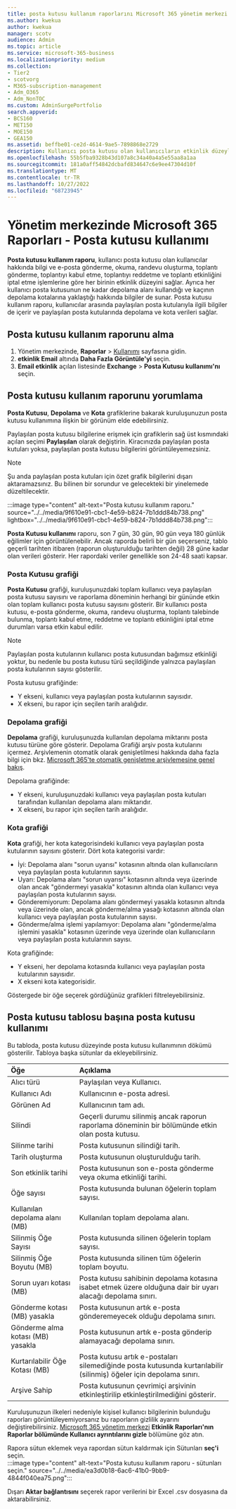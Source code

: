 ```yaml
---
title: posta kutusu kullanım raporlarını Microsoft 365 yönetim merkezi
ms.author: kwekua
author: kwekua
manager: scotv
audience: Admin
ms.topic: article
ms.service: microsoft-365-business
ms.localizationpriority: medium
ms.collection:
- Tier2
- scotvorg
- M365-subscription-management
- Adm_O365
- Adm_NonTOC
ms.custom: AdminSurgePortfolio
search.appverid:
- BCS160
- MET150
- MOE150
- GEA150
ms.assetid: beffbe01-ce2d-4614-9ae5-7898868e2729
description: Kullanıcı posta kutusu olan kullanıcıların etkinlik düzeylerinin yanı sıra her birine ilişkin depolama ve kota bilgilerini öğrenmek için Posta Kutusu kullanım raporunu nasıl alacağınızı öğrenin.
ms.openlocfilehash: 55b5fba9328b43d107a8c34a40a4a5e55aa8a1aa
ms.sourcegitcommit: 181a0aff54842dcbafd834647c6e9ee47304d10f
ms.translationtype: MT
ms.contentlocale: tr-TR
ms.lasthandoff: 10/27/2022
ms.locfileid: "68723945"
---
```

# <a name="microsoft-365-reports-in-the-admin-center---mailbox-usage"></a>Yönetim merkezinde Microsoft 365 Raporları - Posta kutusu kullanımı

**Posta kutusu kullanım raporu**, kullanıcı posta kutusu olan kullanıcılar hakkında bilgi ve e-posta gönderme, okuma, randevu oluşturma, toplantı gönderme, toplantıyı kabul etme, toplantıyı reddetme ve toplantı etkinliğini iptal etme işlemlerine göre her birinin etkinlik düzeyini sağlar. Ayrıca her kullanıcı posta kutusunun ne kadar depolama alanı kullandığı ve kaçının depolama kotalarına yaklaştığı hakkında bilgiler de sunar. Posta kutusu kullanım raporu, kullanıcılar arasında paylaşılan posta kutularıyla ilgili bilgiler de içerir ve paylaşılan posta kutularında depolama ve kota verileri sağlar.
 
## <a name="how-to-get-to-the-mailbox-usage-report"></a>Posta kutusu kullanım raporunu alma

1. Yönetim merkezinde, **Raporlar** \> <a href="https://go.microsoft.com/fwlink/p/?linkid=2074756" target="_blank">Kullanımı</a> sayfasına gidin.
2. **etkinlik Email** altında **Daha Fazla Görüntüle'yi** seçin. 
3. **Email etkinlik** açılan listesinde **Exchange** \> **Posta Kutusu kullanımı'nı** seçin.

## <a name="interpret-the-mailbox-usage-report"></a>Posta kutusu kullanım raporunu yorumlama

**Posta Kutusu**, **Depolama** ve **Kota** grafiklerine bakarak kuruluşunuzun posta kutusu kullanımına ilişkin bir görünüm elde edebilirsiniz.

Paylaşılan posta kutusu bilgilerine erişmek için grafiklerin sağ üst kısmındaki açılan seçimi **Paylaşılan** olarak değiştirin.  Kiracınızda paylaşılan posta kutuları yoksa, paylaşılan posta kutusu bilgilerini görüntüleyemezsiniz.

> [!NOTE]
> Şu anda paylaşılan posta kutuları için özet grafik bilgilerini dışarı aktaramazsınız. Bu bilinen bir sorundur ve gelecekteki bir yinelemede düzeltilecektir.
  
:::image type="content" alt-text="Posta kutusu kullanım raporu." source="../../media/9f610e91-cbc1-4e59-b824-7b1ddd84b738.png" lightbox="../../media/9f610e91-cbc1-4e59-b824-7b1ddd84b738.png":::

**Posta Kutusu kullanımı** raporu, son 7 gün, 30 gün, 90 gün veya 180 günlük eğilimler için görüntülenebilir. Ancak raporda belirli bir gün seçerseniz, tablo geçerli tarihten itibaren (raporun oluşturulduğu tarihten değil) 28 güne kadar olan verileri gösterir. Her rapordaki veriler genellikle son 24-48 saati kapsar.

### <a name="the-mailbox-chart"></a>Posta Kutusu grafiği

**Posta Kutusu** grafiği, kuruluşunuzdaki toplam kullanıcı veya paylaşılan posta kutusu sayısını ve raporlama döneminin herhangi bir gününde etkin olan toplam kullanıcı posta kutusu sayısını gösterir. Bir kullanıcı posta kutusu, e-posta gönderme, okuma, randevu oluşturma, toplantı talebinde bulunma, toplantı kabul etme, reddetme ve toplantı etkinliğini iptal etme durumları varsa etkin kabul edilir.

> [!NOTE]
> Paylaşılan posta kutularının kullanıcı posta kutusundan bağımsız etkinliği yoktur, bu nedenle bu posta kutusu türü seçildiğinde yalnızca paylaşılan posta kutularının sayısı gösterilir.

Posta kutusu grafiğinde:
- Y ekseni, kullanıcı veya paylaşılan posta kutularının sayısıdır. 
- X ekseni, bu rapor için seçilen tarih aralığıdır.

### <a name="the-storage-chart"></a>Depolama grafiği

**Depolama** grafiği, kuruluşunuzda kullanılan depolama miktarını posta kutusu türüne göre gösterir. Depolama Grafiği arşiv posta kutularını içermez. Arşivlemenin otomatik olarak genişletilmesi hakkında daha fazla bilgi için bkz. [Microsoft 365'te otomatik genişletme arşivlemesine genel bakış](../../compliance/autoexpanding-archiving.md).

Depolama grafiğinde:
- Y ekseni, kuruluşunuzdaki kullanıcı veya paylaşılan posta kutuları tarafından kullanılan depolama alanı miktarıdır.
- X ekseni, bu rapor için seçilen tarih aralığıdır.

### <a name="the-quota-chart"></a>Kota grafiği

**Kota** grafiği, her kota kategorisindeki kullanıcı veya paylaşılan posta kutularının sayısını gösterir. Dört kota kategorisi vardır: 
- İyi: Depolama alanı "sorun uyarısı" kotasının altında olan kullanıcıların veya paylaşılan posta kutularının sayısı.
- Uyarı: Depolama alanı "sorun uyarısı" kotasının altında veya üzerinde olan ancak "göndermeyi yasakla" kotasının altında olan kullanıcı veya paylaşılan posta kutularının sayısı.
- Gönderemiyorum: Depolama alanı göndermeyi yasakla kotasının altında veya üzerinde olan, ancak gönderme/alma yasağı kotasının altında olan kullanıcı veya paylaşılan posta kutularının sayısı.
- Gönderme/alma işlemi yapılamıyor: Depolama alanı "gönderme/alma işlemini yasakla" kotasının üzerinde veya üzerinde olan kullanıcıların veya paylaşılan posta kutularının sayısı.

Kota grafiğinde:
- Y ekseni, her depolama kotasında kullanıcı veya paylaşılan posta kutularının sayısıdır.
- X ekseni kota kategorisidir.

Göstergede bir öğe seçerek gördüğünüz grafikleri filtreleyebilirsiniz.

## <a name="mailbox-usage-per-mailbox-table"></a>Posta kutusu tablosu başına posta kutusu kullanımı

Bu tabloda, posta kutusu düzeyinde posta kutusu kullanımının dökümü gösterilir. Tabloya başka sütunlar da ekleyebilirsiniz. 

|Öğe|Açıklama|
|:-----|:-----|
|Alıcı türü |Paylaşılan veya Kullanıcı. |
|Kullanıcı Adı |Kullanıcının e-posta adresi. |
|Görünen Ad  |Kullanıcının tam adı. |
|Silindi |Geçerli durumu silinmiş ancak raporun raporlama döneminin bir bölümünde etkin olan posta kutusu.|
|Silinme tarihi |Posta kutusunun silindiği tarih. |
|Tarih oluşturma | Posta kutusunun oluşturulduğu tarih.  |
|Son etkinlik tarihi | Posta kutusunun son e-posta gönderme veya okuma etkinliği tarihi.   |
|Öğe sayısı|Posta kutusunda bulunan öğelerin toplam sayısı. |
|Kullanılan depolama alanı (MB)|Kullanılan toplam depolama alanı. |
|Silinmiş Öğe Sayısı|Posta kutusunda silinen öğelerin toplam sayısı. |
|Silinmiş Öğe Boyutu (MB)|Posta kutusunda silinen tüm öğelerin toplam boyutu. |
|Sorun uyarı kotası (MB)|Posta kutusu sahibinin depolama kotasına isabet etmek üzere olduğuna dair bir uyarı alacağı depolama sınırı.  |
|Gönderme kotası (MB) yasakla|Posta kutusunun artık e-posta gönderemeyecek olduğu depolama sınırı. |
|Gönderme alma kotası (MB) yasakla|Posta kutusunun artık e-posta gönderip alamayacağı depolama sınırı. |
|Kurtarılabilir Öğe Kotası (MB)|Posta kutusu artık e-postaları silemediğinde posta kutusunda kurtarılabilir (silinmiş) öğeler için depolama sınırı. |
|Arşive Sahip|Posta kutusunun çevrimiçi arşivinin etkinleştirilip etkinleştirilmediğini gösterir. |


Kuruluşunuzun ilkeleri nedeniyle kişisel kullanıcı bilgilerinin bulunduğu raporları görüntüleyemiyorsanız bu raporların gizlilik ayarını değiştirebilirsiniz. [Microsoft 365 yönetim merkezi](activity-reports.md) **Etkinlik Raporları'nın Raporlar bölümünde Kullanıcı ayrıntılarını gizle** bölümüne göz atın.

Rapora sütun eklemek veya rapordan sütun kaldırmak için Sütunları **seç'i** seçin.  <br/> :::image type="content" alt-text="Posta kutusu kullanım raporu - sütunları seçin." source="../../media/ea3d0b18-6ac6-41b0-9bb9-4844f040ea75.png":::

Dışarı **Aktar bağlantısını** seçerek rapor verilerini bir Excel .csv dosyasına da aktarabilirsiniz. 
